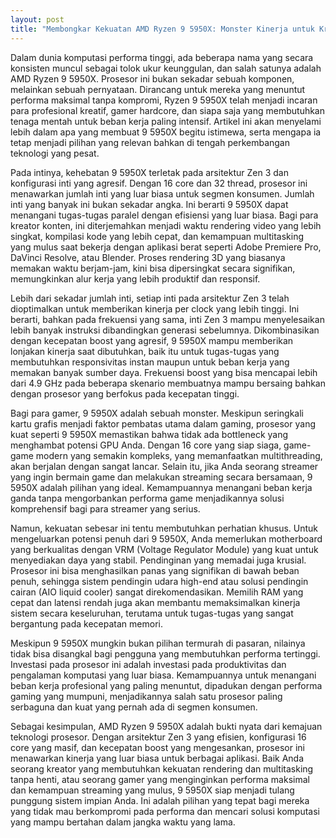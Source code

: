 ```yaml
---
layout: post
title: "Membongkar Kekuatan AMD Ryzen 9 5950X: Monster Kinerja untuk Kreator dan Gamer"
---
```


Dalam dunia komputasi performa tinggi, ada beberapa nama yang secara konsisten muncul sebagai tolok ukur keunggulan, dan salah satunya adalah AMD Ryzen 9 5950X. Prosesor ini bukan sekadar sebuah komponen, melainkan sebuah pernyataan. Dirancang untuk mereka yang menuntut performa maksimal tanpa kompromi, Ryzen 9 5950X telah menjadi incaran para profesional kreatif, gamer hardcore, dan siapa saja yang membutuhkan tenaga mentah untuk beban kerja paling intensif. Artikel ini akan menyelami lebih dalam apa yang membuat 9 5950X begitu istimewa, serta mengapa ia tetap menjadi pilihan yang relevan bahkan di tengah perkembangan teknologi yang pesat.

Pada intinya, kehebatan 9 5950X terletak pada arsitektur Zen 3 dan konfigurasi inti yang agresif. Dengan 16 core dan 32 thread, prosesor ini menawarkan jumlah inti yang luar biasa untuk segmen konsumen. Jumlah inti yang banyak ini bukan sekadar angka. Ini berarti 9 5950X dapat menangani tugas-tugas paralel dengan efisiensi yang luar biasa. Bagi para kreator konten, ini diterjemahkan menjadi waktu rendering video yang lebih singkat, kompilasi kode yang lebih cepat, dan kemampuan multitasking yang mulus saat bekerja dengan aplikasi berat seperti Adobe Premiere Pro, DaVinci Resolve, atau Blender. Proses rendering 3D yang biasanya memakan waktu berjam-jam, kini bisa dipersingkat secara signifikan, memungkinkan alur kerja yang lebih produktif dan responsif.

Lebih dari sekadar jumlah inti, setiap inti pada arsitektur Zen 3 telah dioptimalkan untuk memberikan kinerja per clock yang lebih tinggi. Ini berarti, bahkan pada frekuensi yang sama, inti Zen 3 mampu menyelesaikan lebih banyak instruksi dibandingkan generasi sebelumnya. Dikombinasikan dengan kecepatan boost yang agresif, 9 5950X mampu memberikan lonjakan kinerja saat dibutuhkan, baik itu untuk tugas-tugas yang membutuhkan responsivitas instan maupun untuk beban kerja yang memakan banyak sumber daya. Frekuensi boost yang bisa mencapai lebih dari 4.9 GHz pada beberapa skenario membuatnya mampu bersaing bahkan dengan prosesor yang berfokus pada kecepatan tinggi.

Bagi para gamer, 9 5950X adalah sebuah monster. Meskipun seringkali kartu grafis menjadi faktor pembatas utama dalam gaming, prosesor yang kuat seperti 9 5950X memastikan bahwa tidak ada bottleneck yang menghambat potensi GPU Anda. Dengan 16 core yang siap siaga, game-game modern yang semakin kompleks, yang memanfaatkan multithreading, akan berjalan dengan sangat lancar. Selain itu, jika Anda seorang streamer yang ingin bermain game dan melakukan streaming secara bersamaan, 9 5950X adalah pilihan yang ideal. Kemampuannya menangani beban kerja ganda tanpa mengorbankan performa game menjadikannya solusi komprehensif bagi para streamer yang serius.

Namun, kekuatan sebesar ini tentu membutuhkan perhatian khusus. Untuk mengeluarkan potensi penuh dari 9 5950X, Anda memerlukan motherboard yang berkualitas dengan VRM (Voltage Regulator Module) yang kuat untuk menyediakan daya yang stabil. Pendinginan yang memadai juga krusial. Prosesor ini bisa menghasilkan panas yang signifikan di bawah beban penuh, sehingga sistem pendingin udara high-end atau solusi pendingin cairan (AIO liquid cooler) sangat direkomendasikan. Memilih RAM yang cepat dan latensi rendah juga akan membantu memaksimalkan kinerja sistem secara keseluruhan, terutama untuk tugas-tugas yang sangat bergantung pada kecepatan memori.

Meskipun 9 5950X mungkin bukan pilihan termurah di pasaran, nilainya tidak bisa disangkal bagi pengguna yang membutuhkan performa tertinggi. Investasi pada prosesor ini adalah investasi pada produktivitas dan pengalaman komputasi yang luar biasa. Kemampuannya untuk menangani beban kerja profesional yang paling menuntut, dipadukan dengan performa gaming yang mumpuni, menjadikannya salah satu prosesor paling serbaguna dan kuat yang pernah ada di segmen konsumen.

Sebagai kesimpulan, AMD Ryzen 9 5950X adalah bukti nyata dari kemajuan teknologi prosesor. Dengan arsitektur Zen 3 yang efisien, konfigurasi 16 core yang masif, dan kecepatan boost yang mengesankan, prosesor ini menawarkan kinerja yang luar biasa untuk berbagai aplikasi. Baik Anda seorang kreator yang membutuhkan kekuatan rendering dan multitasking tanpa henti, atau seorang gamer yang menginginkan performa maksimal dan kemampuan streaming yang mulus, 9 5950X siap menjadi tulang punggung sistem impian Anda. Ini adalah pilihan yang tepat bagi mereka yang tidak mau berkompromi pada performa dan mencari solusi komputasi yang mampu bertahan dalam jangka waktu yang lama.
